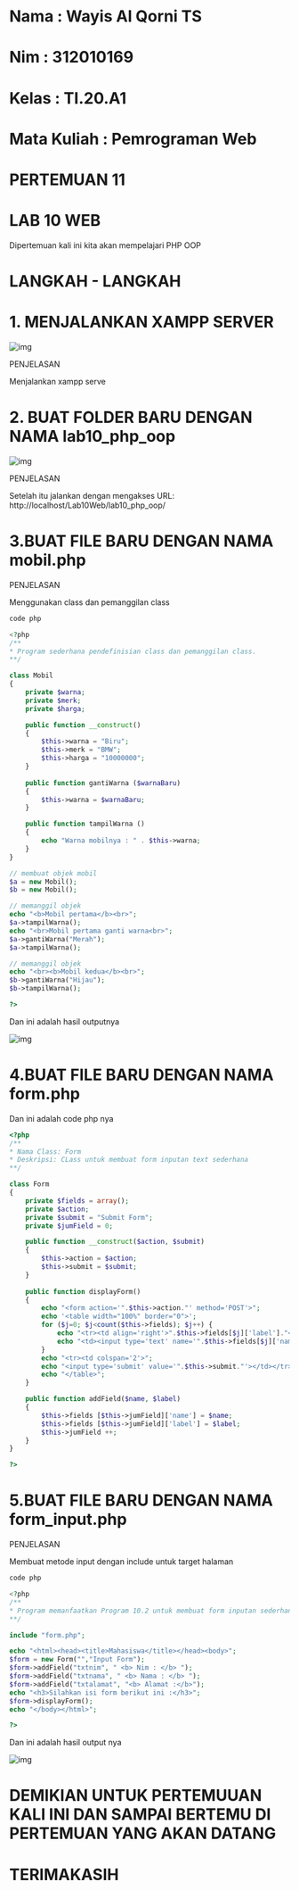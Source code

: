 # Nama          : Wayis Al Qorni TS
# Nim           : 312010169
# Kelas         : TI.20.A1
# Mata Kuliah   : Pemrograman Web

# PERTEMUAN 11
# LAB 10 WEB

Dipertemuan kali ini kita akan mempelajari PHP OOP

# LANGKAH - LANGKAH 

# 1. MENJALANKAN XAMPP SERVER

![img](img/1.png)

PENJELASAN

Menjalankan xampp serve

# 2. BUAT FOLDER BARU DENGAN NAMA lab10_php_oop

![img](img/2.png)

PENJELASAN

Setelah itu jalankan dengan mengakses URL: http://localhost/Lab10Web/lab10_php_oop/

# 3.BUAT FILE BARU DENGAN NAMA mobil.php

PENJELASAN

Menggunakan class dan pemanggilan class
```php
code php

<?php
/**
* Program sederhana pendefinisian class dan pemanggilan class.
**/

class Mobil
{
    private $warna;
    private $merk;
    private $harga;

    public function __construct()
    {
        $this->warna = "Biru";
        $this->merk = "BMW";
        $this->harga = "10000000";
    }
    
    public function gantiWarna ($warnaBaru)
    {
        $this->warna = $warnaBaru;
    }

    public function tampilWarna ()
    {
        echo "Warna mobilnya : " . $this->warna; 
    }
}

// membuat objek mobil
$a = new Mobil();
$b = new Mobil();

// memanggil objek
echo "<b>Mobil pertama</b><br>";
$a->tampilWarna();
echo "<br>Mobil pertama ganti warna<br>";
$a->gantiWarna("Merah");
$a->tampilWarna();

// memanggil objek
echo "<br><b>Mobil kedua</b><br>";
$b->gantiWarna("Hijau");
$b->tampilWarna();

?>
```
Dan ini adalah hasil outputnya

![img](img/3.png)

# 4.BUAT FILE BARU DENGAN NAMA form.php

 Dan ini adalah code php nya 

```php
<?php
/**
* Nama Class: Form
* Deskripsi: CLass untuk membuat form inputan text sederhana
**/

class Form
{
    private $fields = array();
    private $action;
    private $submit = "Submit Form";
    private $jumField = 0;

    public function __construct($action, $submit)
    {
        $this->action = $action;
        $this->submit = $submit;
    }
    
    public function displayForm()
    {
        echo "<form action='".$this->action."' method='POST'>";
        echo '<table width="100%" border="0">';
        for ($j=0; $j<count($this->fields); $j++) {
            echo "<tr><td align='right'>".$this->fields[$j]['label']."</td>";
            echo "<td><input type='text' name='".$this->fields[$j]['name']."'></td></tr>";
        }
        echo "<tr><td colspan='2'>";
        echo "<input type='submit' value='".$this->submit."'></td></tr>";
        echo "</table>";
    }

    public function addField($name, $label)
    {
        $this->fields [$this->jumField]['name'] = $name;
        $this->fields [$this->jumField]['label'] = $label;
        $this->jumField ++;
    }
}

?>
```
# 5.BUAT FILE BARU DENGAN NAMA form_input.php

PENJELASAN

Membuat metode input dengan include untuk target halaman
```php
code php

<?php
/**
* Program memanfaatkan Program 10.2 untuk membuat form inputan sederhana.
**/

include "form.php";

echo "<html><head><title>Mahasiswa</title></head><body>";
$form = new Form("","Input Form");
$form->addField("txtnim", " <b> Nim : </b> ");
$form->addField("txtnama", " <b> Nama : </b> ");
$form->addField("txtalamat", "<b> Alamat :</b>");
echo "<h3>Silahkan isi form berikut ini :</h3>";
$form->displayForm();
echo "</body></html>";

?>
```
Dan ini adalah hasil output nya

![img](img/4.png)

# DEMIKIAN UNTUK PERTEMUUAN KALI INI DAN SAMPAI BERTEMU DI PERTEMUAN YANG AKAN DATANG

# TERIMAKASIH